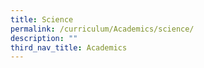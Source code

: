 ```yaml
---
title: Science
permalink: /curriculum/Academics/science/
description: ""
third_nav_title: Academics
---
```


